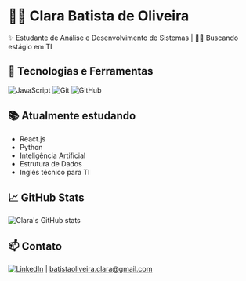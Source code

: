 # 👩‍💻 Clara Batista de Oliveira

✨ Estudante de Análise e Desenvolvimento de Sistemas | 👩‍🏫 Buscando estágio em TI

## 🚀 Tecnologias e Ferramentas
![JavaScript](https://img.shields.io/badge/-JavaScript-F7DF1E?style=flat&logo=javascript&logoColor=000)
![Git](https://img.shields.io/badge/-Git-F05032?style=flat&logo=git&logoColor=fff)
![GitHub](https://img.shields.io/badge/-GitHub-181717?style=flat&logo=github)

## 📚 Atualmente estudando
- React.js
- Python
- Inteligência Artificial
- Estrutura de Dados
- Inglês técnico para TI

## 📈 GitHub Stats
![Clara's GitHub stats](https://github-readme-stats.vercel.app/api?username=claraoliveira&show_icons=true&theme=radical)

## 📫 Contato
[![LinkedIn](https://img.shields.io/badge/-LinkedIn-blue?style=flat&logo=linkedin&logoColor=white)](https://www.linkedin.com/in/clara-batista-de-oliveira/) | batistaoliveira.clara@gmail.com
